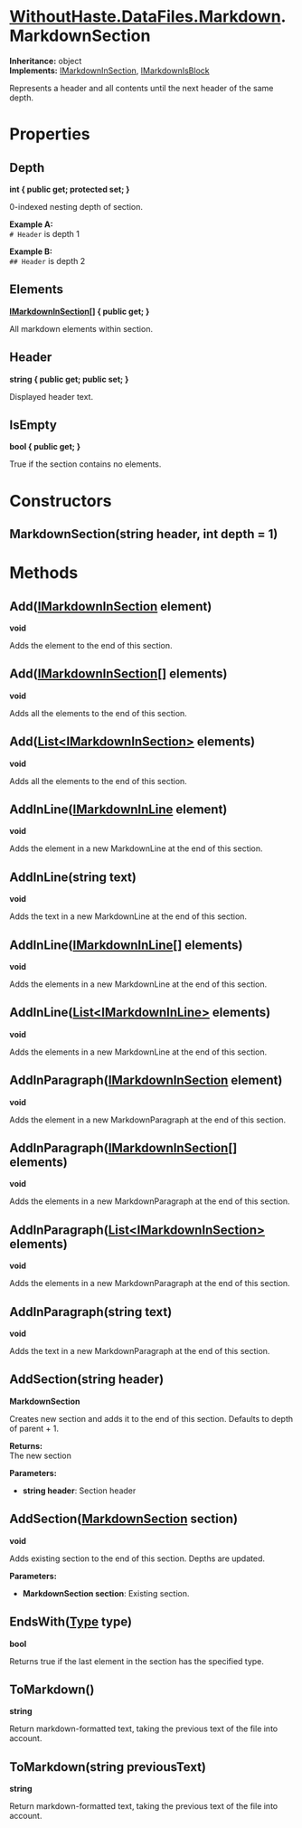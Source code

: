 # [WithoutHaste.DataFiles.Markdown](TableOfContents.WithoutHaste.DataFiles.Markdown.md).MarkdownSection

**Inheritance:** object  
**Implements:** [IMarkdownInSection](WithoutHaste.DataFiles.Markdown.IMarkdownInSection.md), [IMarkdownIsBlock](WithoutHaste.DataFiles.Markdown.IMarkdownIsBlock.md)  

Represents a header and all contents until the next header of the same depth.  

# Properties

## Depth

**int { public get; protected set; }**  

0-indexed nesting depth of section.  

**Example A:**  
`# Header` is depth 1  

**Example B:**  
`## Header` is depth 2  

## Elements

**[IMarkdownInSection[]](WithoutHaste.DataFiles.Markdown.IMarkdownInSection.md) { public get; }**  

All markdown elements within section.  

## Header

**string { public get; public set; }**  

Displayed header text.  

## IsEmpty

**bool { public get; }**  

True if the section contains no elements.  

# Constructors

## MarkdownSection(string header, int depth = 1)

# Methods

## Add([IMarkdownInSection](WithoutHaste.DataFiles.Markdown.IMarkdownInSection.md) element)

**void**  

Adds the element to the end of this section.  

## Add([IMarkdownInSection[]](WithoutHaste.DataFiles.Markdown.IMarkdownInSection.md) elements)

**void**  

Adds all the elements to the end of this section.  

## Add([List&lt;IMarkdownInSection&gt;](https://docs.microsoft.com/en-us/dotnet/api/system.collections.generic.list-1) elements)

**void**  

Adds all the elements to the end of this section.  

## AddInLine([IMarkdownInLine](WithoutHaste.DataFiles.Markdown.IMarkdownInLine.md) element)

**void**  

Adds the element in a new MarkdownLine at the end of this section.  

## AddInLine(string text)

**void**  

Adds the text in a new MarkdownLine at the end of this section.  

## AddInLine([IMarkdownInLine[]](WithoutHaste.DataFiles.Markdown.IMarkdownInLine.md) elements)

**void**  

Adds the elements in a new MarkdownLine at the end of this section.  

## AddInLine([List&lt;IMarkdownInLine&gt;](https://docs.microsoft.com/en-us/dotnet/api/system.collections.generic.list-1) elements)

**void**  

Adds the elements in a new MarkdownLine at the end of this section.  

## AddInParagraph([IMarkdownInSection](WithoutHaste.DataFiles.Markdown.IMarkdownInSection.md) element)

**void**  

Adds the element in a new MarkdownParagraph at the end of this section.  

## AddInParagraph([IMarkdownInSection[]](WithoutHaste.DataFiles.Markdown.IMarkdownInSection.md) elements)

**void**  

Adds the elements in a new MarkdownParagraph at the end of this section.  

## AddInParagraph([List&lt;IMarkdownInSection&gt;](https://docs.microsoft.com/en-us/dotnet/api/system.collections.generic.list-1) elements)

**void**  

Adds the elements in a new MarkdownParagraph at the end of this section.  

## AddInParagraph(string text)

**void**  

Adds the text in a new MarkdownParagraph at the end of this section.  

## AddSection(string header)

**MarkdownSection**  

Creates new section and adds it to the end of this section. Defaults to depth of parent + 1.  

**Returns:**  
The new section  

**Parameters:**  
* **string header**: Section header  

## AddSection([MarkdownSection](WithoutHaste.DataFiles.Markdown.MarkdownSection.md) section)

**void**  

Adds existing section to the end of this section. Depths are updated.  

**Parameters:**  
* **MarkdownSection section**: Existing section.  

## EndsWith([Type](https://docs.microsoft.com/en-us/dotnet/api/system.type) type)

**bool**  

Returns true if the last element in the section has the specified type.  

## ToMarkdown()

**string**  

Return markdown-formatted text, taking the previous text of the file into account.  

## ToMarkdown(string previousText)

**string**  

Return markdown-formatted text, taking the previous text of the file into account.  

